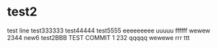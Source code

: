 # test2
test line
test333333
test44444
test5555
eeeeeeeee
uuuuu
ffffff
wewew
2344
new6
test2BBB
TEST COMMIT 1
232
qqqqq
wewewe
rrr
ttt
